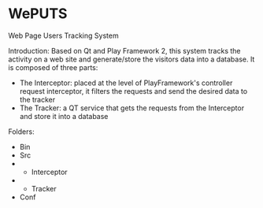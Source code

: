 WePUTS
======

Web Page Users Tracking System

Introduction:
Based on Qt and Play Framework 2, this system tracks the activity on a web site and generate/store the visitors data into a database.
It is composed of three parts:
- The Interceptor: placed at the level of PlayFramework's controller request interceptor, it filters the requests and send the desired data to the tracker
- The Tracker: a QT service that gets the requests from the Interceptor and store it into a database

Folders:
- Bin
- Src
- - Interceptor
- - Tracker
- Conf
